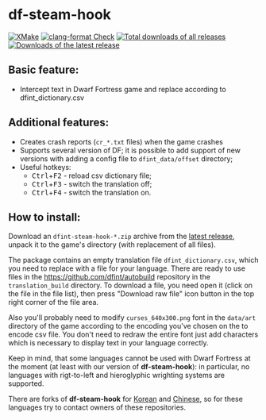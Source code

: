 # df-steam-hook

[![XMake](https://github.com/dfint/df-steam-hook/actions/workflows/xmake.yml/badge.svg)](https://github.com/dfint/df-steam-hook/actions/workflows/xmake.yml)
[![clang-format Check](https://github.com/dfint/df-steam-hook/actions/workflows/clang-format-check.yml/badge.svg)](https://github.com/dfint/df-steam-hook/actions/workflows/clang-format-check.yml)
[![Total downloads of all releases](https://img.shields.io/github/downloads/dfint/df-steam-hook/total)](https://github.com/dfint/df-steam-hook/releases)
[![Downloads of the latest release](https://img.shields.io/github/downloads/dfint/df-steam-hook/latest/total)](https://github.com/dfint/df-steam-hook/releases/latest)

## Basic feature:

- Intercept text in Dwarf Fortress game and replace according to dfint_dictionary.csv

## Additional features:

- Creates crash reports (`cr_*.txt` files) when the game crashes
- Supports several version of DF; it is possible to add support of new versions with adding a config file to `dfint_data/offset` directory;
- Useful hotkeys:
  - <kbd>Ctrl</kbd>+<kbd>F2</kbd> - reload csv dictionary file;
  - <kbd>Ctrl</kbd>+<kbd>F3</kbd> - switch the translation off;
  - <kbd>Ctrl</kbd>+<kbd>F4</kbd> - switch the translation on.

## How to install:

Download an `dfint-steam-hook-*.zip` archive from the [latest release](https://github.com/dfint/df-steam-hook/releases/latest), unpack it to the game's directory (with replacement of all files).

The package contains an empty translation file `dfint_dictionary.csv`, which you need to replace with a file for your language. There are ready to use files in the https://github.com/dfint/autobuild repository in the `translation_build` directory. To download a file, you need open it (click on the file in the file list), then press "Download raw file" icon button in the top right corner of the file area.

Also you'll probably need to modify `curses_640x300.png` font in the `data/art` directory of the game according to the encoding you've chosen on the to encode csv file. You don't need to redraw the entire font just add characters which is necessary to display text in your language correctly.

Keep in mind, that some languages cannot be used with Dwarf Fortress at the moment (at least with our version of **df-steam-hook**): in particular, no languages with rigt-to-left and hieroglyphic wrighting systems are supported.

There are forks of **df-steam-hook** for [Korean](https://github.com/Kheeman/df-steam-hook) and [Chinese](https://github.com/trotsky1997/df-steam-hook), so for these languages try to contact owners of these repositories.
